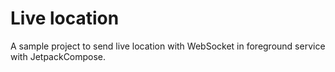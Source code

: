 # Live location
A sample project to send live location with WebSocket in foreground service with JetpackCompose.
